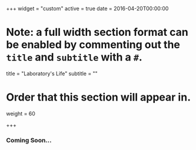 +++
widget = "custom"
active = true
date = 2016-04-20T00:00:00

# Note: a full width section format can be enabled by commenting out the `title` and `subtitle` with a `#`.
title = "Laboratory's Life"
subtitle = ""

# Order that this section will appear in.
weight = 60

+++

### Coming Soon...